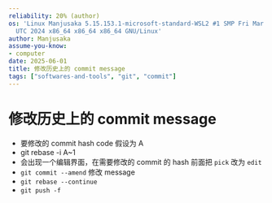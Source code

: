 ```yaml
---
reliability: 20% (author)
os: 'Linux Manjusaka 5.15.153.1-microsoft-standard-WSL2 #1 SMP Fri Mar 29 23:14:13
  UTC 2024 x86_64 x86_64 x86_64 GNU/Linux'
author: Manjusaka
assume-you-know:
- computer
date: 2025-06-01
title: 修改历史上的 commit message
tags: ["softwares-and-tools", "git", "commit"]
---
```

# 修改历史上的 commit message

- 要修改的 commit hash code 假设为 A
- git rebase -i A~1
- 会出现一个编辑界面，在需要修改的 commit 的 hash 前面把 `pick` 改为 `edit`
- `git commit --amend` 修改 message
- `git rebase --continue`
- `git push -f`
